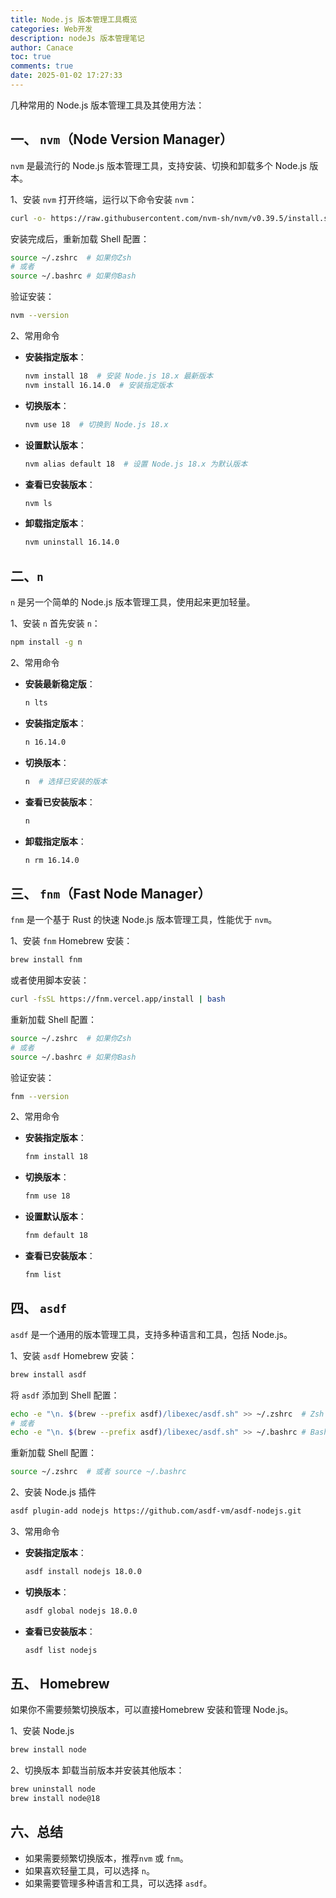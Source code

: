 ```yaml
---
title: Node.js 版本管理工具概览
categories: Web开发
description: nodeJs 版本管理笔记
author: Canace
toc: true
comments: true
date: 2025-01-02 17:27:33
---
```

几种常用的 Node.js 版本管理工具及其使用方法：

## 一、 **`nvm`（Node Version Manager）**
`nvm` 是最流行的 Node.js 版本管理工具，支持安装、切换和卸载多个 Node.js 版本。

1、安装 `nvm`
打开终端，运行以下命令安装 `nvm`：

```bash
curl -o- https://raw.githubusercontent.com/nvm-sh/nvm/v0.39.5/install.sh | bash
```

安装完成后，重新加载 Shell 配置：

```bash
source ~/.zshrc  # 如果你Zsh
# 或者
source ~/.bashrc # 如果你Bash
```

验证安装：

```bash
nvm --version
```

2、常用命令
- **安装指定版本**：
  ```bash
  nvm install 18  # 安装 Node.js 18.x 最新版本
  nvm install 16.14.0  # 安装指定版本
  ```
- **切换版本**：
  ```bash
  nvm use 18  # 切换到 Node.js 18.x
  ```
- **设置默认版本**：
  ```bash
  nvm alias default 18  # 设置 Node.js 18.x 为默认版本
  ```
- **查看已安装版本**：
  ```bash
  nvm ls
  ```
- **卸载指定版本**：
  ```bash
  nvm uninstall 16.14.0
  ```

## 二、**`n`**
`n` 是另一个简单的 Node.js 版本管理工具，使用起来更加轻量。

1、安装 `n`
首先安装 `n`：

```bash
npm install -g n
```

2、常用命令
- **安装最新稳定版**：
  ```bash
  n lts
  ```
- **安装指定版本**：
  ```bash
  n 16.14.0
  ```
- **切换版本**：
  ```bash
  n  # 选择已安装的版本
  ```
- **查看已安装版本**：
  ```bash
  n
  ```
- **卸载指定版本**：
  ```bash
  n rm 16.14.0
  ```

## 三、 **`fnm`（Fast Node Manager）**
`fnm` 是一个基于 Rust 的快速 Node.js 版本管理工具，性能优于 `nvm`。

1、安装 `fnm`
Homebrew 安装：

```bash
brew install fnm
```

或者使用脚本安装：

```bash
curl -fsSL https://fnm.vercel.app/install | bash
```

重新加载 Shell 配置：

```bash
source ~/.zshrc  # 如果你Zsh
# 或者
source ~/.bashrc # 如果你Bash
```

验证安装：

```bash
fnm --version
```

2、常用命令
- **安装指定版本**：
  ```bash
  fnm install 18
  ```
- **切换版本**：
  ```bash
  fnm use 18
  ```
- **设置默认版本**：
  ```bash
  fnm default 18
  ```
- **查看已安装版本**：
  ```bash
  fnm list
  ```

## 四、 **`asdf`**
`asdf` 是一个通用的版本管理工具，支持多种语言和工具，包括 Node.js。

1、安装 `asdf`
Homebrew 安装：

```bash
brew install asdf
```

将 `asdf` 添加到 Shell 配置：

```bash
echo -e "\n. $(brew --prefix asdf)/libexec/asdf.sh" >> ~/.zshrc  # Zsh
# 或者
echo -e "\n. $(brew --prefix asdf)/libexec/asdf.sh" >> ~/.bashrc # Bash
```

重新加载 Shell 配置：

```bash
source ~/.zshrc  # 或者 source ~/.bashrc
```

2、安装 Node.js 插件
```bash
asdf plugin-add nodejs https://github.com/asdf-vm/asdf-nodejs.git
```

3、常用命令
- **安装指定版本**：
  ```bash
  asdf install nodejs 18.0.0
  ```
- **切换版本**：
  ```bash
  asdf global nodejs 18.0.0
  ```
- **查看已安装版本**：
  ```bash
  asdf list nodejs
  ```

## 五、 **Homebrew**
如果你不需要频繁切换版本，可以直接Homebrew 安装和管理 Node.js。

1、安装 Node.js
```bash
brew install node
```

2、切换版本
卸载当前版本并安装其他版本：

```bash
brew uninstall node
brew install node@18
```

## 六、总结
- 如果需要频繁切换版本，推荐`nvm` 或 `fnm`。
- 如果喜欢轻量工具，可以选择 `n`。
- 如果需要管理多种语言和工具，可以选择 `asdf`。